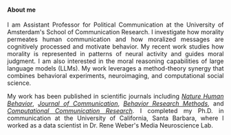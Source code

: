 <!-- EDUCATION HEADER -->

<h4 style="text-align: left">About me</h4>

<!-- MAIN BODY -->

<div style="text-align: justify" markdown="1">

I am Assistant Professor for Political Communication at the University of Amsterdam's School of Communication Research. I investigate how morality permeates human communication and how moralized messages are cognitively processed and motivate behavior. 
My recent work studies how morality is represented in patterns of neural activity and guides moral judgment. I am also interested in the moral reasoning capabilities of large language models (LLMs). My work leverages a method-theory synergy that combines behavioral experiments, neuroimaging, and computational social science. 
       
My work has been published in scientific journals including [_Nature Human Behavior_](https://www.nature.com/articles/s41562-023-01693-8), [_Journal of Communication_](https://academic.oup.com/joc/article/70/3/335/5855533), [_Behavior Research Methods_](https://link.springer.com/article/10.3758/s13428-020-01433-0), and [_Computational Communication Research_](https://www.aup-online.com/content/journals/10.5117/CCR2019.1.002.HOPP). I completed my Ph.D. in communication at the University of California, Santa Barbara, where I worked as a data scientist in Dr. Rene Weber's Media Neuroscience Lab. 

</div>